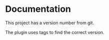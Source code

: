 # Documentation
This project has a version number from git.

The plugin uses tags to find the correct version.
